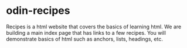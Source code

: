 # odin-recipes
Recipes is a html website that covers the basics of learning html. We are building a main index page that has links to a few recipes. You will demonstrate basics of html such as anchors, lists, headings, etc.